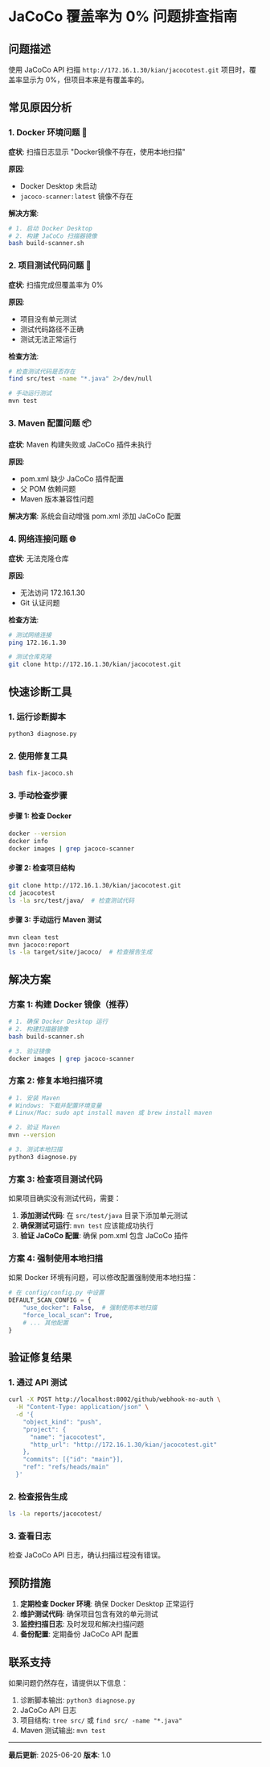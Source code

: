 # JaCoCo 覆盖率为 0% 问题排查指南

## 问题描述

使用 JaCoCo API 扫描 `http://172.16.1.30/kian/jacocotest.git` 项目时，覆盖率显示为 0%，但项目本来是有覆盖率的。

## 常见原因分析

### 1. Docker 环境问题 🐳

**症状**: 扫描日志显示 "Docker镜像不存在，使用本地扫描"

**原因**: 
- Docker Desktop 未启动
- `jacoco-scanner:latest` 镜像不存在

**解决方案**:
```bash
# 1. 启动 Docker Desktop
# 2. 构建 JaCoCo 扫描器镜像
bash build-scanner.sh
```

### 2. 项目测试代码问题 📝

**症状**: 扫描完成但覆盖率为 0%

**原因**:
- 项目没有单元测试
- 测试代码路径不正确
- 测试无法正常运行

**检查方法**:
```bash
# 检查测试代码是否存在
find src/test -name "*.java" 2>/dev/null

# 手动运行测试
mvn test
```

### 3. Maven 配置问题 📦

**症状**: Maven 构建失败或 JaCoCo 插件未执行

**原因**:
- pom.xml 缺少 JaCoCo 插件配置
- 父 POM 依赖问题
- Maven 版本兼容性问题

**解决方案**: 系统会自动增强 pom.xml 添加 JaCoCo 配置

### 4. 网络连接问题 🌐

**症状**: 无法克隆仓库

**原因**:
- 无法访问 172.16.1.30
- Git 认证问题

**检查方法**:
```bash
# 测试网络连接
ping 172.16.1.30

# 测试仓库克隆
git clone http://172.16.1.30/kian/jacocotest.git
```

## 快速诊断工具

### 1. 运行诊断脚本
```bash
python3 diagnose.py
```

### 2. 使用修复工具
```bash
bash fix-jacoco.sh
```

### 3. 手动检查步骤

#### 步骤 1: 检查 Docker
```bash
docker --version
docker info
docker images | grep jacoco-scanner
```

#### 步骤 2: 检查项目结构
```bash
git clone http://172.16.1.30/kian/jacocotest.git
cd jacocotest
ls -la src/test/java/  # 检查测试代码
```

#### 步骤 3: 手动运行 Maven 测试
```bash
mvn clean test
mvn jacoco:report
ls -la target/site/jacoco/  # 检查报告生成
```

## 解决方案

### 方案 1: 构建 Docker 镜像（推荐）

```bash
# 1. 确保 Docker Desktop 运行
# 2. 构建扫描器镜像
bash build-scanner.sh

# 3. 验证镜像
docker images | grep jacoco-scanner
```

### 方案 2: 修复本地扫描环境

```bash
# 1. 安装 Maven
# Windows: 下载并配置环境变量
# Linux/Mac: sudo apt install maven 或 brew install maven

# 2. 验证 Maven
mvn --version

# 3. 测试本地扫描
python3 diagnose.py
```

### 方案 3: 检查项目测试代码

如果项目确实没有测试代码，需要：

1. **添加测试代码**: 在 `src/test/java` 目录下添加单元测试
2. **确保测试可运行**: `mvn test` 应该能成功执行
3. **验证 JaCoCo 配置**: 确保 pom.xml 包含 JaCoCo 插件

### 方案 4: 强制使用本地扫描

如果 Docker 环境有问题，可以修改配置强制使用本地扫描：

```python
# 在 config/config.py 中设置
DEFAULT_SCAN_CONFIG = {
    "use_docker": False,  # 强制使用本地扫描
    "force_local_scan": True,
    # ... 其他配置
}
```

## 验证修复结果

### 1. 通过 API 测试
```bash
curl -X POST http://localhost:8002/github/webhook-no-auth \
  -H "Content-Type: application/json" \
  -d '{
    "object_kind": "push",
    "project": {
      "name": "jacocotest",
      "http_url": "http://172.16.1.30/kian/jacocotest.git"
    },
    "commits": [{"id": "main"}],
    "ref": "refs/heads/main"
  }'
```

### 2. 检查报告生成
```bash
ls -la reports/jacocotest/
```

### 3. 查看日志
检查 JaCoCo API 日志，确认扫描过程没有错误。

## 预防措施

1. **定期检查 Docker 环境**: 确保 Docker Desktop 正常运行
2. **维护测试代码**: 确保项目包含有效的单元测试
3. **监控扫描日志**: 及时发现和解决扫描问题
4. **备份配置**: 定期备份 JaCoCo API 配置

## 联系支持

如果问题仍然存在，请提供以下信息：

1. 诊断脚本输出: `python3 diagnose.py`
2. JaCoCo API 日志
3. 项目结构: `tree src/` 或 `find src/ -name "*.java"`
4. Maven 测试输出: `mvn test`

---

**最后更新**: 2025-06-20
**版本**: 1.0
